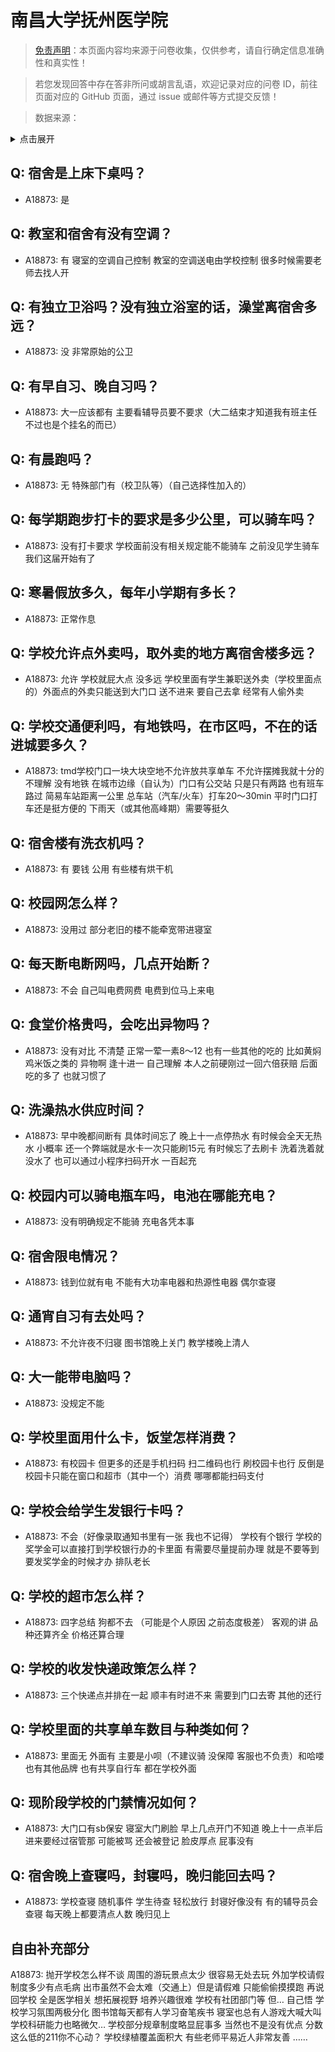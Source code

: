 # 南昌大学抚州医学院

> [免责声明](https://colleges.chat/#_3)：本页面内容均来源于问卷收集，仅供参考，请自行确定信息准确性和真实性！

> 若您发现回答中存在答非所问或胡言乱语，欢迎记录对应的问卷 ID，前往页面对应的 GitHub 页面，通过 issue 或邮件等方式提交反馈！

> 数据来源：

<details><summary>点击展开</summary>
<ul>
<li>A18873: 1762305964@qq.com (2023 年 06 月)</li>
</ul>
</details>

## Q: 宿舍是上床下桌吗？

- A18873: 是

## Q: 教室和宿舍有没有空调？

- A18873: 有 寝室的空调自己控制 教室的空调送电由学校控制 很多时候需要老师去找人开

## Q: 有独立卫浴吗？没有独立浴室的话，澡堂离宿舍多远？

- A18873: 没 非常原始的公卫

## Q: 有早自习、晚自习吗？

- A18873: 大一应该都有 主要看辅导员要不要求（大二结束才知道我有班主任 不过也是个挂名的而已）

## Q: 有晨跑吗？

- A18873: 无 特殊部门有（校卫队等）（自己选择性加入的）

## Q: 每学期跑步打卡的要求是多少公里，可以骑车吗？

- A18873: 没有打卡要求 学校面前没有相关规定能不能骑车 之前没见学生骑车 我们这届开始有了

## Q: 寒暑假放多久，每年小学期有多长？

- A18873: 正常作息

## Q: 学校允许点外卖吗，取外卖的地方离宿舍楼多远？

- A18873: 允许 学校就屁大点 没多远 学校里面有学生兼职送外卖（学校里面点的）外面点的外卖只能送到大门口 送不进来 要自己去拿 经常有人偷外卖

## Q: 学校交通便利吗，有地铁吗，在市区吗，不在的话进城要多久？

- A18873: tmd学校门口一块大块空地不允许放共享单车 不允许摆摊我就十分的不理解 没有地铁 在城市边缘（自认为）门口有公交站 只是只有两路 也有班车路过 简易车站距离一公里 总车站（汽车/火车）打车20～30min 平时门口打车还是挺方便的 下雨天（或其他高峰期）需要等挺久

## Q: 宿舍楼有洗衣机吗？

- A18873: 有 要钱 公用 有些楼有烘干机

## Q: 校园网怎么样？

- A18873: 没用过 部分老旧的楼不能牵宽带进寝室

## Q: 每天断电断网吗，几点开始断？

- A18873: 不会 自己叫电费网费 电费到位马上来电

## Q: 食堂价格贵吗，会吃出异物吗？

- A18873: 没有对比 不清楚 正常一荤一素8～12 也有一些其他的吃的 比如黄焖鸡米饭之类的 异物啊 逢十进一 自己理解 本人之前硬刚过一回六倍获赔 后面吃的多了 也就习惯了

## Q: 洗澡热水供应时间？

- A18873: 早中晚都间断有 具体时间忘了 晚上十一点停热水 有时候会全天无热水 小概率 还一个弊端就是水卡一次只能刷15元 有时候忘了去刷卡 洗着洗着就没水了 也可以通过小程序扫码开水 一百起充

## Q: 校园内可以骑电瓶车吗，电池在哪能充电？

- A18873: 没有明确规定不能骑 充电各凭本事

## Q: 宿舍限电情况？

- A18873: 钱到位就有电 不能有大功率电器和热源性电器 偶尔查寝

## Q: 通宵自习有去处吗？

- A18873: 不允许夜不归寝 图书馆晚上关门 教学楼晚上清人

## Q: 大一能带电脑吗？

- A18873: 没规定不能

## Q: 学校里面用什么卡，饭堂怎样消费？

- A18873: 有校园卡 但更多的还是手机扫码 扫二维码也行 刷校园卡也行 反倒是校园卡只能在窗口和超市（其中一个）消费 哪哪都能扫码支付

## Q: 学校会给学生发银行卡吗？

- A18873: 不会（好像录取通知书里有一张 我也不记得） 学校有个银行 学校的奖学金可以直接打到学校银行办的卡里面 有需要尽量提前办理 就是不要等到要发奖学金的时候才办 排队老长

## Q: 学校的超市怎么样？

- A18873: 四字总结 狗都不去 （可能是个人原因 之前态度极差） 客观的讲 品种还算齐全 价格还算合理

## Q: 学校的收发快递政策怎么样？

- A18873: 三个快递点并排在一起 顺丰有时进不来 需要到门口去寄 其他的还行

## Q: 学校里面的共享单车数目与种类如何？

- A18873: 里面无 外面有 主要是小呗（不建议骑 没保障 客服也不负责）和哈喽 也有其他品牌 也有共享自行车 都在学校外面

## Q: 现阶段学校的门禁情况如何？

- A18873: 大门口有sb保安 寝室大门刷脸 早上几点开门不知道 晚上十一点半后进来要经过宿管那 可能被骂 还会被登记 脸皮厚点 屁事没有

## Q: 宿舍晚上查寝吗，封寝吗，晚归能回去吗？

- A18873: 学校查寝 随机事件 学生待查 轻松放行
封寝好像没有
有的辅导员会查寝 每天晚上都要清点人数
晚归见上

## 自由补充部分

A18873: 抛开学校怎么样不谈 周围的游玩景点太少 很容易无处去玩 外加学校请假制度多少有点毛病 出市虽然不会太难（交通上）但是请假难 只能偷偷摸摸跑 再说回学校 全是医学相关 想拓展视野 培养兴趣很难 学校有社团部门等 但… 自己悟 学校学习氛围两极分化 图书馆每天都有人学习奋笔疾书 寝室也总有人游戏大喊大叫 学校科研能力也略微欠… 学校部分规章制度略显屁事多  当然也不是没有优点 分数这么低的211你不心动？ 学校绿植覆盖面积大 有些老师平易近人非常友善 ……